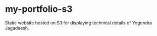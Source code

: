 # my-portfolio-s3
Static website hosted on S3 for displaying technical details of Yogendra Jagadeesh.
